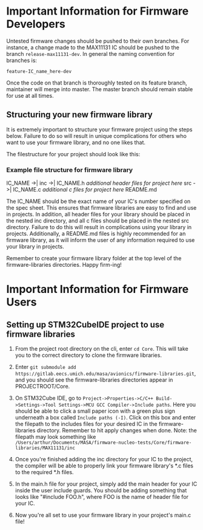 # Important Information for Firmware Developers
Untested firmware changes should be pushed to their own branches. For instance, a change made to the MAX11131 IC should be pushed to the branch `release-max11131-dev`. In general the naming convention for branches is:

`feature-IC_name_here-dev`

Once the code on that branch is thoroughly tested on its feature branch, maintainer will merge into master.
The master branch should remain stable for use at all times.

## Structuring your new firmware library

It is extremely important to structure your firmware project using the steps below. Failure to do so will result in unique complications for others who want to use your firmware library, and no one likes that. 

The filestructure for your project should look like this:

### Example file structure for firmware library

IC_NAME ->|
        inc ->|
            IC_NAME.h
            *additional header files for project here*
        src ->|
            IC_NAME.c
            *additional c files for project here*
        README.md

The IC_NAME should be the exact name of your IC's number specified on the spec sheet. This ensures that firmware libraries are easy to find and use in projects. In addition, all header files for your library should be placed in the nested inc directory, and all c files should be placed in the nested src directory. Failure to do this will result in complications using your library in projects. Additionally, a README.md files is highly recommended for an firmware library, as it will inform the user of any information required to use your library in projects.

Remember to create your firmware library folder at the top level of the firmware-libraries directories. Happy firm-ing!

# Important Information for Firmware Users

## Setting up STM32CubeIDE project to use firmware libraries

1. From the project root directory on the cli, enter `cd Core`. This will take you to the correct directory to clone the firmware libraries.

2. Enter `git submodule add https://gitlab.eecs.umich.edu/masa/avionics/firmware-libraries.git`, and you should see the firmware-libraries directories appear in PROJECTROOT/Core.

3. On STM32Cube IDE, go to `Project->Properties->C/C++ Build->Settings->Tool Settings->MCU GCC Compiler->Include paths`. Here you should be able to click a small paper icon with a green plus sign underneath a box called `Include paths (-I)`. Click on this box and enter the filepath to the includes files for your desired IC in the firmware-libraries directory. Remember to hit apply changes when done. Note: the filepath may look something like `/Users/arthur/Documents/MASA/firmware-nucleo-tests/Core/firmware-libraries/MAX11131/inc`

4. Once you're finished adding the inc directory for your IC to the project, the compiler will be able to properly link your firmware library's *.c files to the required *.h files. 

5. In the main.h file for your project, simply add the main header for your IC inside the user include guards. You should be adding something that looks like "#include FOO.h", where FOO is the name of header file for your IC.

6. Now you're all set to use your firmware library in your project's main.c file!
